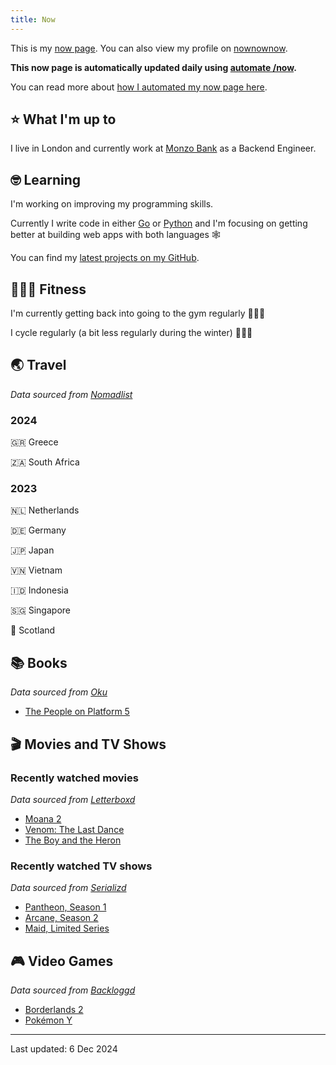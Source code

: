 ```yaml
---
title: Now
---
```


This is my [now page](https://nownownow.com/about). You can also view my profile on [nownownow](https://nownownow.com/p/1M0p).

**This now page is automatically updated daily using [automate /now](https://github.com/skyth3r/automate-now).**

You can read more about [how I automated my now page here](https://akashgoswami.dev/posts/automating-my-now-page/).


## ⭐ What I'm up to

I live in London and currently work at [Monzo Bank](https://monzo.com/) as a Backend Engineer.

## 🤓 Learning

I'm working on improving my programming skills. 

Currently I write code in either [Go](https://go.dev/) or [Python](https://www.python.org/) and I'm focusing on getting better at building web apps with both languages 🕸️

You can find my [latest projects on my GitHub](https://github.com/skyth3r).

## 🤸🏽‍♂️ Fitness

I'm currently getting back into going to the gym regularly 🏋🏽‍♂️

I cycle regularly (a bit less regularly during the winter) 🚴🏽‍♂️

## 🌏 Travel

*Data sourced from [Nomadlist](https://nomadlist.com/)*

### 2024

🇬🇷 Greece

🇿🇦 South Africa

### 2023

🇳🇱 Netherlands

🇩🇪 Germany

🇯🇵 Japan

🇻🇳 Vietnam

🇮🇩 Indonesia

🇸🇬 Singapore

🏴󠁧󠁢󠁳󠁣󠁴󠁿 Scotland

## 📚 Books

*Data sourced from [Oku](https://oku.club/)*

* [The People on Platform 5](https://oku.club/book/the-people-on-platform-5-by-clare-pooley-Rq3BN)

## 🎬 Movies and TV Shows

### Recently watched movies

*Data sourced from [Letterboxd](https://letterboxd.com/)*

* [Moana 2](https://letterboxd.com/film/moana-2/)
* [Venom: The Last Dance](https://letterboxd.com/film/venom-the-last-dance/)
* [The Boy and the Heron](https://letterboxd.com/film/the-boy-and-the-heron/)

### Recently watched TV shows

*Data sourced from [Serializd](https://www.serializd.com/)*

* [Pantheon, Season 1](https://www.serializd.com/show/195339)
* [Arcane, Season 2](https://www.serializd.com/show/94605)
* [Maid, Limited Series](https://www.serializd.com/show/111141)

## 🎮 Video Games

*Data sourced from [Backloggd](https://backloggd.com/)*

* [Borderlands 2](https://backloggd.com/games/borderlands-2/)
* [Pokémon Y](https://backloggd.com/games/pokemon-y/)

---

Last updated: 6 Dec 2024